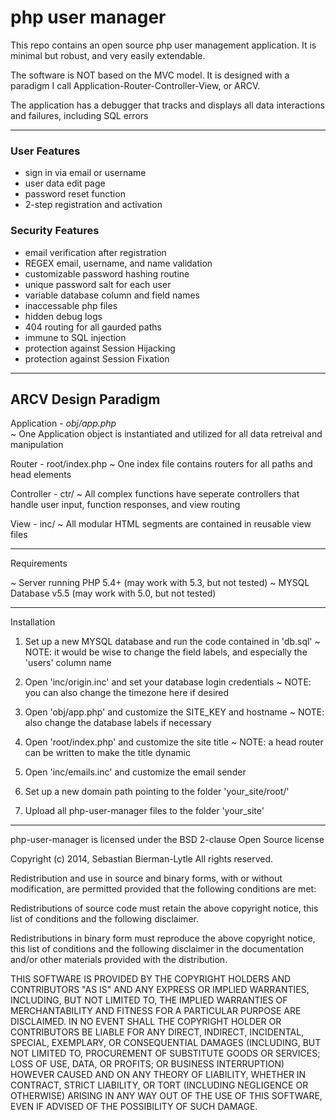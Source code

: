 php user manager
================

This repo contains an open source php user management application. It is minimal but robust, and very easily extendable. 

The software is NOT based on the MVC model. It is designed with a paradigm I call Application-Router-Controller-View, or ARCV.

The application has a debugger that tracks and displays all data interactions and failures, including SQL errors

---

<h3>User Features</h3>
<ul>
<li>sign in via email or username</li>
<li>user data edit page</li>
<li>password reset function</li>
<li>2-step registration and activation</li>
</ul>

<h3>Security Features</h3>
<ul>
<li>email verification after registration</li>
<li>REGEX email, username, and name validation</li>
<li>customizable password hashing routine</li>
<li>unique password salt for each user</li>
<li>variable database column and field names</li>
<li>inaccessable php files</li>
<li>hidden debug logs</li>
<li>404 routing for all gaurded paths</li>
<li>immune to SQL injection</li>
<li>protection against Session Hijacking</li>
<li>protection against Session Fixation</li>
</ul>

---

<h2>ARCV Design Paradigm</h2>

Application - <i>obj/app.php</i><br>
~ One Application object is instantiated and utilized for all data retreival and manipulation

Router - root/index.php
~ One index file contains routers for all paths and head elements

Controller - ctr/
~ All complex functions have seperate controllers that handle user input, function responses, and view routing

View - inc/
~ All modular HTML segments are contained in reusable view files

---

Requirements

~ Server running PHP 5.4+ (may work with 5.3, but not tested)
~ MYSQL Database v5.5 (may work with 5.0, but not tested)

---

Installation

1) Set up a new MYSQL database and run the code contained in 'db.sql'
~ NOTE: it would be wise to change the field labels, and especially the 'users' column name

2) Open 'inc/origin.inc' and set your database login credentials
~ NOTE: you can also change the timezone here if desired

3) Open 'obj/app.php' and customize the SITE_KEY and hostname
~ NOTE: also change the database labels if necessary 

4) Open 'root/index.php' and customize the site title
~ NOTE: a head router can be written to make the title dynamic

5) Open 'inc/emails.inc' and customize the email sender

6) Set up a new domain path pointing to the folder 'your_site/root/'

7) Upload all php-user-manager files to the folder 'your_site'

---

php-user-manager is licensed under the BSD 2-clause Open Source license

Copyright (c) 2014, Sebastian Bierman-Lytle
All rights reserved.

Redistribution and use in source and binary forms, with or without modification, 
are permitted provided that the following conditions are met:

Redistributions of source code must retain the above copyright notice, this list 
of conditions and the following disclaimer.

Redistributions in binary form must reproduce the above copyright notice, this
list of conditions and the following disclaimer in the documentation and/or other 
materials provided with the distribution.

THIS SOFTWARE IS PROVIDED BY THE COPYRIGHT HOLDERS AND CONTRIBUTORS "AS IS" AND 
ANY EXPRESS OR IMPLIED WARRANTIES, INCLUDING, BUT NOT LIMITED TO, THE IMPLIED 
WARRANTIES OF MERCHANTABILITY AND FITNESS FOR A PARTICULAR PURPOSE ARE DISCLAIMED. 
IN NO EVENT SHALL THE COPYRIGHT HOLDER OR CONTRIBUTORS BE LIABLE FOR ANY DIRECT, 
INDIRECT, INCIDENTAL, SPECIAL, EXEMPLARY, OR CONSEQUENTIAL DAMAGES (INCLUDING, BUT 
NOT LIMITED TO, PROCUREMENT OF SUBSTITUTE GOODS OR SERVICES; LOSS OF USE, DATA, 
OR PROFITS; OR BUSINESS INTERRUPTION) HOWEVER CAUSED AND ON ANY THEORY OF LIABILITY, 
WHETHER IN CONTRACT, STRICT LIABILITY, OR TORT (INCLUDING NEGLIGENCE OR OTHERWISE) 
ARISING IN ANY WAY OUT OF THE USE OF THIS SOFTWARE, EVEN IF ADVISED OF THE 
POSSIBILITY OF SUCH DAMAGE.
